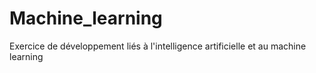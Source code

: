 # Machine_learning
Exercice de développement liés à l'intelligence artificielle et au machine learning
